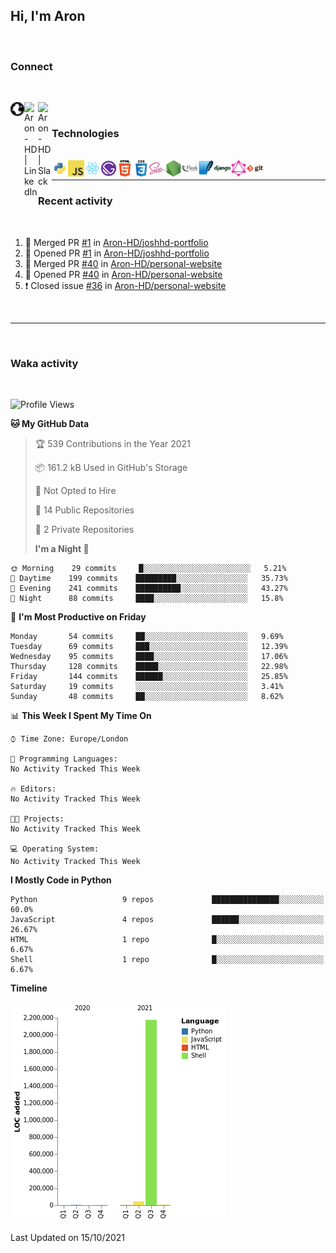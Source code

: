 ## Hi, I'm Aron

</br>

### Connect

</br>

<!-- [<img height="32" width="32" src="my-logo.svg" />][website] -->

[<img align="left" alt="aronhd.com" style="svg {fill: white}" width="22px" src="https://raw.githubusercontent.com/iconic/open-iconic/master/svg/globe.svg" />][website]
[<img align="left" alt="Aron-HD | LinkedIn" style="svg {fill: white}" width="22px" src="https://cdn.jsdelivr.net/npm/simple-icons@v5/icons/linkedin.svg" />][linkedin]
[<img align="left" alt="Aron-HD | Slack" style="svg {fill: white}" width="22px" src="https://cdn.jsdelivr.net/npm/simple-icons@v5/icons/slack.svg" />][slack]

</br>

### Technologies

</br>

<img align="left" alt="Python" width="26px" src="https://raw.githubusercontent.com/github/explore/80688e429a7d4ef2fca1e82350fe8e3517d3494d/topics/python/python.png" />
<img align="left" alt="JavaScript" width="26px" src="https://raw.githubusercontent.com/github/explore/80688e429a7d4ef2fca1e82350fe8e3517d3494d/topics/javascript/javascript.png" />
<img align="left" alt="React" width="26px" src="https://raw.githubusercontent.com/github/explore/80688e429a7d4ef2fca1e82350fe8e3517d3494d/topics/react/react.png" />
<img align="left" alt="Gatsby" width="26px" src="https://raw.githubusercontent.com/github/explore/e94815998e4e0713912fed477a1f346ec04c3da2/topics/gatsby/gatsby.png" />
<img align="left" alt="HTML5" width="26px" src="https://raw.githubusercontent.com/github/explore/80688e429a7d4ef2fca1e82350fe8e3517d3494d/topics/html/html.png" />
<img align="left" alt="CSS3" width="26px" src="https://raw.githubusercontent.com/github/explore/80688e429a7d4ef2fca1e82350fe8e3517d3494d/topics/css/css.png" />
<img align="left" alt="Sass" width="26px" src="https://raw.githubusercontent.com/github/explore/80688e429a7d4ef2fca1e82350fe8e3517d3494d/topics/sass/sass.png" />
<img align="left" alt="Node.js" width="26px" src="https://raw.githubusercontent.com/github/explore/80688e429a7d4ef2fca1e82350fe8e3517d3494d/topics/nodejs/nodejs.png" />
<img align="left" alt="Flask" width="26px" src="https://raw.githubusercontent.com/github/explore/78df643247d429f6cc873026c0622819ad797942/topics/flask/flask.png" />
<img align="left" alt="SQLite" width="26px" src="https://raw.githubusercontent.com/github/explore/78df643247d429f6cc873026c0622819ad797942/topics/sqlite/sqlite.png" />
<img align="left" alt="Django" width="26px" src="https://raw.githubusercontent.com/github/explore/78df643247d429f6cc873026c0622819ad797942/topics/django/django.png" />
<img align="left" alt="GraphQL" width="26px" src="https://raw.githubusercontent.com/github/explore/80688e429a7d4ef2fca1e82350fe8e3517d3494d/topics/graphql/graphql.png" />
<img align="left" alt="Git" width="26px" src="https://raw.githubusercontent.com/github/explore/80688e429a7d4ef2fca1e82350fe8e3517d3494d/topics/git/git.png" />

</br>

---

### Recent activity

</br>

<!--START_SECTION:activity-->

1. 🎉 Merged PR [#1](https://github.com/Aron-HD/joshhd-portfolio/pull/1) in [Aron-HD/joshhd-portfolio](https://github.com/Aron-HD/joshhd-portfolio)
2. 💪 Opened PR [#1](https://github.com/Aron-HD/joshhd-portfolio/pull/1) in [Aron-HD/joshhd-portfolio](https://github.com/Aron-HD/joshhd-portfolio)
3. 🎉 Merged PR [#40](https://github.com/Aron-HD/personal-website/pull/40) in [Aron-HD/personal-website](https://github.com/Aron-HD/personal-website)
4. 💪 Opened PR [#40](https://github.com/Aron-HD/personal-website/pull/40) in [Aron-HD/personal-website](https://github.com/Aron-HD/personal-website)
5. ❗️ Closed issue [#36](https://github.com/Aron-HD/personal-website/issues/36) in [Aron-HD/personal-website](https://github.com/Aron-HD/personal-website)
<!--END_SECTION:activity-->

</br>

---

</br>

### Waka activity

</br>

<!--START_SECTION:waka-->

![Profile Views](http://img.shields.io/badge/Profile%20Views-0-blue)

**🐱 My GitHub Data**

> 🏆 539 Contributions in the Year 2021
>
> 📦 161.2 kB Used in GitHub's Storage
>
> 🚫 Not Opted to Hire
>
> 📜 14 Public Repositories
>
> 🔑 2 Private Repositories
>
> **I'm a Night 🦉**

```text
🌞 Morning    29 commits     █░░░░░░░░░░░░░░░░░░░░░░░░   5.21%
🌆 Daytime    199 commits    █████████░░░░░░░░░░░░░░░░   35.73%
🌃 Evening    241 commits    ██████████░░░░░░░░░░░░░░░   43.27%
🌙 Night      88 commits     ████░░░░░░░░░░░░░░░░░░░░░   15.8%

```

📅 **I'm Most Productive on Friday**

```text
Monday       54 commits     ██░░░░░░░░░░░░░░░░░░░░░░░   9.69%
Tuesday      69 commits     ███░░░░░░░░░░░░░░░░░░░░░░   12.39%
Wednesday    95 commits     ████░░░░░░░░░░░░░░░░░░░░░   17.06%
Thursday     128 commits    █████░░░░░░░░░░░░░░░░░░░░   22.98%
Friday       144 commits    ██████░░░░░░░░░░░░░░░░░░░   25.85%
Saturday     19 commits     ░░░░░░░░░░░░░░░░░░░░░░░░░   3.41%
Sunday       48 commits     ██░░░░░░░░░░░░░░░░░░░░░░░   8.62%

```

📊 **This Week I Spent My Time On**

```text
⌚︎ Time Zone: Europe/London

💬 Programming Languages:
No Activity Tracked This Week

🔥 Editors:
No Activity Tracked This Week

🐱‍💻 Projects:
No Activity Tracked This Week

💻 Operating System:
No Activity Tracked This Week

```

**I Mostly Code in Python**

```text
Python                   9 repos             ███████████████░░░░░░░░░░   60.0%
JavaScript               4 repos             ██████░░░░░░░░░░░░░░░░░░░   26.67%
HTML                     1 repo              █░░░░░░░░░░░░░░░░░░░░░░░░   6.67%
Shell                    1 repo              █░░░░░░░░░░░░░░░░░░░░░░░░   6.67%

```

**Timeline**

![Chart not found](https://raw.githubusercontent.com/Aron-HD/Aron-HD/master/charts/bar_graph.png)

Last Updated on 15/10/2021

<!--END_SECTION:waka-->

<!--
</br>

---

</br>

### Languages & Technologies

</br>

##### Languages

</br>

![Python](https://img.shields.io/badge/python-3670A0?style=for-the-badge&logo=python&logoColor=ffdd54)
![JavaScript](https://img.shields.io/badge/javascript-%23323330.svg?style=for-the-badge&logo=javascript&logoColor=%23F7DF1E)
![GraphQL](https://img.shields.io/badge/-GraphQL-E10098?style=for-the-badge&logo=graphql&logoColor=white)
![HTML5](https://img.shields.io/badge/html5-%23E34F26.svg?style=for-the-badge&logo=html5&logoColor=white)
![CSS3](https://img.shields.io/badge/css3-%231572B6.svg?style=for-the-badge&logo=css3&logoColor=white)
![SASS](https://img.shields.io/badge/SASS-hotpink.svg?style=for-the-badge&logo=SASS&logoColor=white)

</br>

##### Frameworks / Libraries

</br>

![React](https://img.shields.io/badge/react-%2320232a.svg?style=for-the-badge&logo=react&logoColor=%2361DAFB)
![Gatsby](https://img.shields.io/badge/Gatsby-%23663399.svg?style=for-the-badge&logo=gatsby&logoColor=white)
![Django](https://img.shields.io/badge/django-%23092E20.svg?style=for-the-badge&logo=django&logoColor=white)
![Flask](https://img.shields.io/badge/flask-%23000.svg?style=for-the-badge&logo=flask&logoColor=white)
![Styled Components](https://img.shields.io/badge/styled--components-DB7093?style=for-the-badge&logo=styled-components&logoColor=white)

</br>

##### Data Science

</br>

![Pandas](https://img.shields.io/badge/pandas-%23150458.svg?style=for-the-badge&logo=pandas&logoColor=white)
![NumPy](https://img.shields.io/badge/numpy-%23013243.svg?style=for-the-badge&logo=numpy&logoColor=white)

</br>

##### Databases

</br>

![SQLite](https://img.shields.io/badge/sqlite-%2307405e.svg?style=for-the-badge&logo=sqlite&logoColor=white)

</br>

##### CI/CD

</br>

![GitHub Actions](https://img.shields.io/badge/githubactions-%232671E5.svg?style=for-the-badge&logo=githubactions&logoColor=white)
![Netlify](https://img.shields.io/badge/netlify-%23000000.svg?style=for-the-badge&logo=netlify&logoColor=#00C7B7)

</br>

##### Testing

</br>

![cypress](https://img.shields.io/badge/-cypress-%23E5E5E5?style=for-the-badge&logo=cypress&logoColor=058a5e)
![Postman](https://img.shields.io/badge/Postman-FF6C37?style=for-the-badge&logo=postman&logoColor=white)

</br>

##### Version Control

</br>

![Git](https://img.shields.io/badge/git-%23F05033.svg?style=for-the-badge&logo=git&logoColor=white)

</br>

##### Other tools

</br>

![Jira](https://img.shields.io/badge/jira-%230A0FFF.svg?style=for-the-badge&logo=jira&logoColor=white)
![Trello](https://img.shields.io/badge/Trello-%23026AA7.svg?style=for-the-badge&logo=Trello&logoColor=white)
![Slack](https://img.shields.io/badge/Slack-4A154B?style=for-the-badge&logo=slack&logoColor=white)

</br>

---

-->

</br>
</br>

[website]: https://aronhd.com
[linkedin]: https://linkedin.com/aron-hd
[slack]: https://aron-hd.slack.com
